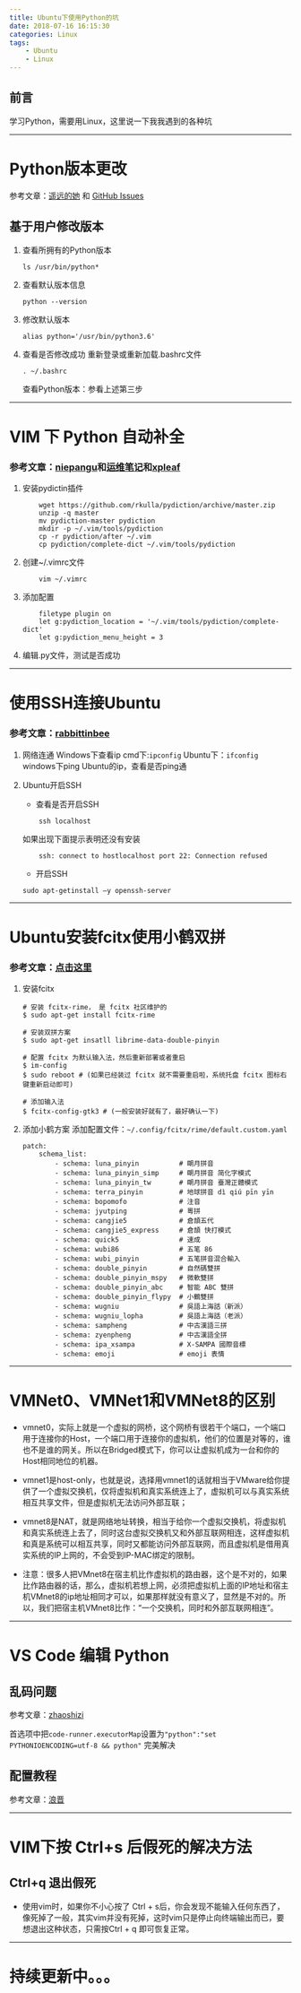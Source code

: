 ```yaml
---
title: Ubuntu下使用Python的坑
date: 2018-07-16 16:15:30
categories: Linux
tags:
    - Ubuntu
    - Linux
---
```


## 前言
学习Python，需要用Linux，这里说一下我我遇到的各种坑

---
# Python版本更改
参考文章：[遥远的她](https://blog.csdn.net/fang_chuan/article/details/60958329) 和 [GitHub Issues](https://github.com/eagleon/eagleon.github.com/issues/2)

## 基于用户修改版本
1. 查看所拥有的Python版本
    ```shell
    ls /usr/bin/python*
    ```

2. 查看默认版本信息
    ```shell
    python --version
    ```

3. 修改默认版本
    ```shell
    alias python='/usr/bin/python3.6'
    ```

4. 查看是否修改成功
    重新登录或重新加载.bashrc文件
    ```shell
    . ~/.bashrc
    ```
    查看Python版本：参看上述第三步

    <!-- more -->
---
# VIM 下 Python 自动补全
### 参考文章：[niepangu](https://blog.csdn.net/niepangu/article/details/78976243)和[运维笔记](https://blog.linuxeye.cn/324.html)和[xpleaf](http://blog.51cto.com/xpleaf/1682449)
 1. 安装pydictin插件
    ```shell
        wget https://github.com/rkulla/pydiction/archive/master.zip
        unzip -q master
        mv pydiction-master pydiction
        mkdir -p ~/.vim/tools/pydiction
        cp -r pydiction/after ~/.vim
        cp pydiction/complete-dict ~/.vim/tools/pydiction
    ```

2. 创建~/.vimrc文件
    ```shell
        vim ~/.vimrc
    ```
    
3. 添加配置
    ```shell
        filetype plugin on
        let g:pydiction_location = '~/.vim/tools/pydiction/complete-dict'
        let g:pydiction_menu_height = 3
    ```

4. 编辑.py文件，测试是否成功

---
# 使用SSH连接Ubuntu
### 参考文章：[rabbittinbee](https://blog.csdn.net/rabbittinbee/article/details/52422790)

1. 网络连通
    Windows下查看ip cmd下:`ipconfig`
    Ubuntu下：`ifconfig`
    windows下ping Ubuntu的ip，查看是否ping通

2. Ubuntu开启SSH
    * 查看是否开启SSH
    ```shell
        ssh localhost
    ```
    如果出现下面提示表明还没有安装
    ```shell
        ssh: connect to hostlocalhost port 22: Connection refused 
    ```
    * 开启SSH
    ```shell
    sudo apt-getinstall –y openssh-server 
    ```

---
# Ubuntu安装fcitx使用小鹤双拼
### 参考文章：[点击这里](http://besky.me/2018/1/how-to-use-double-pinyin-with-fcitx-rime-on-ubuntu)
1.  安装fcitx
    ```shell
    # 安装 fcitx-rime， 是 fcitx 社区维护的
    $ sudo apt-get install fcitx-rime

    # 安装双拼方案
    $ sudo apt-get insatll librime-data-double-pinyin

    # 配置 fcitx 为默认输入法，然后重新部署或者重启
    $ im-config
    $ sudo reboot # (如果已经装过 fcitx 就不需要重启啦，系统托盘 fcitx 图标右键重新启动即可)

    # 添加输入法
    $ fcitx-config-gtk3 # (一般安装好就有了，最好确认一下)
    ```

2. 添加小鹤方案
    添加配置文件：`~/.config/fcitx/rime/default.custom.yaml`
    ```shell
    patch:
        schema_list:
            - schema: luna_pinyin          # 朙月拼音
            - schema: luna_pinyin_simp     # 朙月拼音 简化字模式
            - schema: luna_pinyin_tw       # 朙月拼音 臺灣正體模式
            - schema: terra_pinyin         # 地球拼音 dì qiú pīn yīn
            - schema: bopomofo             # 注音
            - schema: jyutping             # 粵拼
            - schema: cangjie5             # 倉頡五代
            - schema: cangjie5_express     # 倉頡 快打模式
            - schema: quick5               # 速成
            - schema: wubi86               # 五笔 86
            - schema: wubi_pinyin          # 五笔拼音混合輸入
            - schema: double_pinyin        # 自然碼雙拼
            - schema: double_pinyin_mspy   # 微軟雙拼
            - schema: double_pinyin_abc    # 智能 ABC 雙拼
            - schema: double_pinyin_flypy  # 小鶴雙拼
            - schema: wugniu               # 吳語上海話（新派）
            - schema: wugniu_lopha         # 吳語上海話（老派）
            - schema: sampheng             # 中古漢語三拼
            - schema: zyenpheng            # 中古漢語全拼
            - schema: ipa_xsampa           # X-SAMPA 國際音標
            - schema: emoji                # emoji 表情
    ```

---
# VMNet0、VMNet1和VMNet8的区别  

* vmnet0，实际上就是一个虚拟的网桥，这个网桥有很若干个端口，一个端口用于连接你的Host，一个端口用于连接你的虚拟机，他们的位置是对等的，谁也不是谁的网关。所以在Bridged模式下，你可以让虚拟机成为一台和你的Host相同地位的机器。

* vmnet1是host-only，也就是说，选择用vmnet1的话就相当于VMware给你提供了一个虚拟交换机，仅将虚拟机和真实系统连上了，虚拟机可以与真实系统相互共享文件，但是虚拟机无法访问外部互联；

* vmnet8是NAT，就是网络地址转换，相当于给你一个虚拟交换机，将虚拟机和真实系统连上去了，同时这台虚拟交换机又和外部互联网相连，这样虚拟机和真是系统可以相互共享，同时又都能访问外部互联网，而且虚拟机是借用真实系统的IP上网的，不会受到IP-MAC绑定的限制。

* 注意：很多人把VMnet8在宿主机比作虚拟机的路由器，这个是不对的，如果比作路由器的话，那么，虚拟机若想上网，必须把虚拟机上面的IP地址和宿主机VMnet8的ip地址相同才可以，如果那样就没有意义了，显然是不对的。所以，我们把宿主机VMnet8比作：“一个交换机，同时和外部互联网相连”。

---
# VS Code 编辑 Python 

## 乱码问题
参考文章：[zhaoshizi](https://www.cnblogs.com/zhaoshizi/p/9050768.html)

首选项中把`code-runner.executorMap`设置为`"python":"set PYTHONIOENCODING=utf-8 && python"`
完美解决

## 配置教程
参考文章：[浪晋](https://zhuanlan.zhihu.com/p/31417084)

---
# VIM下按 Ctrl+s 后假死的解决方法

## Ctrl+q 退出假死
* 使用vim时，如果你不小心按了 Ctrl + s后，你会发现不能输入任何东西了，像死掉了一般，其实vim并没有死掉，这时vim只是停止向终端输出而已，要想退出这种状态，只需按Ctrl + q 即可恢复正常。

---
# 持续更新中。。。